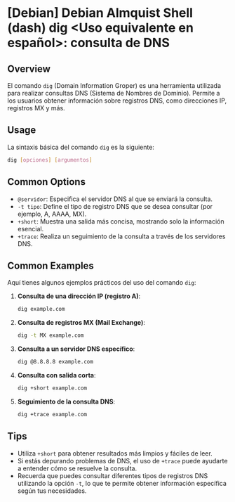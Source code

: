 # [Debian] Debian Almquist Shell (dash) dig <Uso equivalente en español>: consulta de DNS

## Overview
El comando `dig` (Domain Information Groper) es una herramienta utilizada para realizar consultas DNS (Sistema de Nombres de Dominio). Permite a los usuarios obtener información sobre registros DNS, como direcciones IP, registros MX y más.

## Usage
La sintaxis básica del comando `dig` es la siguiente:

```bash
dig [opciones] [argumentos]
```

## Common Options
- `@servidor`: Especifica el servidor DNS al que se enviará la consulta.
- `-t tipo`: Define el tipo de registro DNS que se desea consultar (por ejemplo, A, AAAA, MX).
- `+short`: Muestra una salida más concisa, mostrando solo la información esencial.
- `+trace`: Realiza un seguimiento de la consulta a través de los servidores DNS.

## Common Examples
Aquí tienes algunos ejemplos prácticos del uso del comando `dig`:

1. **Consulta de una dirección IP (registro A)**:
   ```bash
   dig example.com
   ```

2. **Consulta de registros MX (Mail Exchange)**:
   ```bash
   dig -t MX example.com
   ```

3. **Consulta a un servidor DNS específico**:
   ```bash
   dig @8.8.8.8 example.com
   ```

4. **Consulta con salida corta**:
   ```bash
   dig +short example.com
   ```

5. **Seguimiento de la consulta DNS**:
   ```bash
   dig +trace example.com
   ```

## Tips
- Utiliza `+short` para obtener resultados más limpios y fáciles de leer.
- Si estás depurando problemas de DNS, el uso de `+trace` puede ayudarte a entender cómo se resuelve la consulta.
- Recuerda que puedes consultar diferentes tipos de registros DNS utilizando la opción `-t`, lo que te permite obtener información específica según tus necesidades.